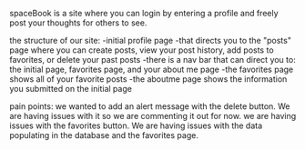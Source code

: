 spaceBook is a site where you can login by entering a profile and freely post your thoughts for others to see.

the structure of our site:
-initial profile page
-that directs you to the "posts" page where you can create posts, view your post history, add posts to favorites, or delete your past posts
-there is a nav bar that can direct you to: the initial page, favorites page, and your about me page
-the favorites page shows all of your favorite posts
-the aboutme page shows the information you submitted on the initial page

pain points:
we wanted to add an alert message with the delete button. We are having issues with it so we are commenting it out for now.
we are having issues with the favorites button. We are having issues with the data populating in the database and the favorites page.